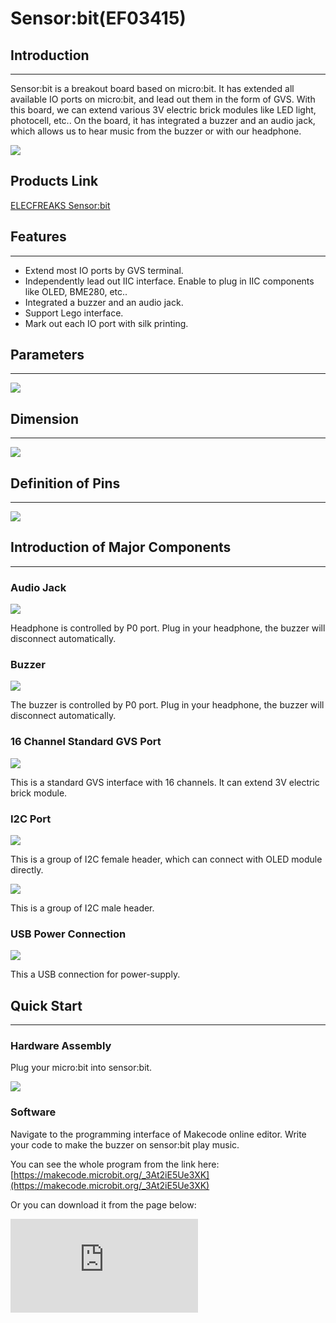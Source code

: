 # Sensor:bit(EF03415)

## Introduction
---

Sensor:bit is a breakout board based on micro:bit. It has extended all available IO ports on micro:bit, and lead out them in the form of GVS. With this board, we can extend various 3V electric brick modules like LED light, photocell, etc.. On the board, it has integrated a buzzer and an audio jack, which allows us to hear music from the buzzer or with our headphone.

![](./images/urCCzAZ.jpg)


## Products Link

[ELECFREAKS Sensor:bit](https://shop.elecfreaks.com/products/elecfreaks-sensor-bit-io-extension-board-for-micro-bit?_pos=1&_sid=806c77e2f&_ss=r)


## Features
---

- Extend most IO ports by GVS terminal.
- Independently lead out IIC interface. Enable to plug in IIC components like OLED, BME280, etc..
- Integrated a buzzer and an audio jack.
- Support Lego interface.
- Mark out each IO port with silk printing.


## Parameters
---

![](./images/vfejZke.png)

## Dimension
---
![](./images/4SpGBG6.png)


## Definition of Pins
---

![](./images/GyigPRt.png)

## Introduction of Major Components
---

### Audio Jack

![](./images/0iA1JlU.png)

Headphone is controlled by P0 port. Plug in your headphone, the buzzer will disconnect automatically.

### Buzzer

![](./images/TyBn9U6.png)

The buzzer is controlled by P0 port. Plug in your headphone, the buzzer will disconnect automatically.

### 16 Channel Standard GVS Port

![](./images/lu64mbc.png)

This is a standard GVS interface with 16 channels. It can extend 3V electric brick module.

### I2C Port

![](./images/AzBhRRS.png)

This is a group of I2C female header, which can connect with OLED module directly.

![](./images/VEl3AeH.png)

This is a group of I2C male header.

### USB Power Connection

![](./images/sensor_bit_01.png)

This a USB connection for power-supply.

## Quick Start
---

### Hardware Assembly

Plug your micro:bit into sensor:bit.

![](./images/WLLJgP2.jpg)

### Software

Navigate to the programming interface of Makecode online editor. Write your code to make the buzzer on sensor:bit play music.

You can see the whole program from the link here: [https://makecode.microbit.org/_3At2iE5Ue3XK](https://makecode.microbit.org/_3At2iE5Ue3XK)

Or you can download it from the page below:

<div
    style={{
        position: 'relative',
        paddingBottom: '60%',
        overflow: 'hidden',
    }}
>
    <iframe
        src="https://makecode.microbit.org/_3At2iE5Ue3XK"
        frameborder="0"
        sandbox="allow-popups allow-forms allow-scripts allow-same-origin"
        style={{
            position: 'absolute',
            width: '100%',
            height: '100%',
        }}
    />
</div>


### Result

Press button A on micro:bit, the buzzer starts to play music. Plug in your headphone to sensor:bit, the buzzer stops playing music, and you can hear the music with your headphone.


## FAQ
---
